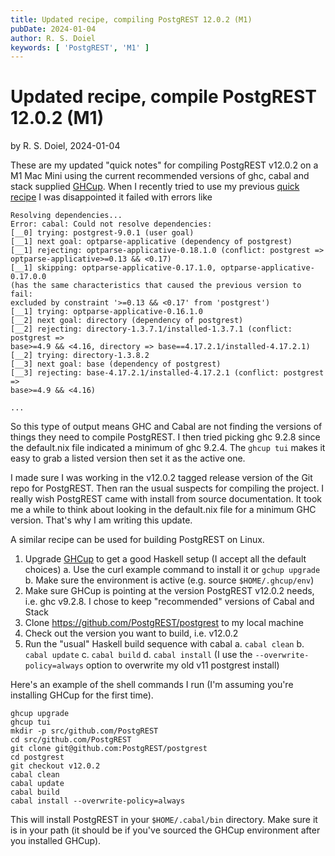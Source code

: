```yaml
---
title: Updated recipe, compiling PostgREST 12.0.2 (M1)
pubDate: 2024-01-04
author: R. S. Doiel
keywords: [ 'PostgREST', 'M1' ]
---
```


# Updated recipe, compile PostgREST 12.0.2 (M1)

by R. S. Doiel, 2024-01-04

These are my updated "quick notes" for compiling PostgREST v12.0.2 on a M1 Mac Mini using the current recommended
versions of ghc, cabal and stack supplied [GHCup](https://www.haskell.org/ghcup).  When I recently tried to use
my previous [quick recipe]() I was disappointed it failed with errors like 

~~~
Resolving dependencies...
Error: cabal: Could not resolve dependencies:
[__0] trying: postgrest-9.0.1 (user goal)
[__1] next goal: optparse-applicative (dependency of postgrest)
[__1] rejecting: optparse-applicative-0.18.1.0 (conflict: postgrest =>
optparse-applicative>=0.13 && <0.17)
[__1] skipping: optparse-applicative-0.17.1.0, optparse-applicative-0.17.0.0
(has the same characteristics that caused the previous version to fail:
excluded by constraint '>=0.13 && <0.17' from 'postgrest')
[__1] trying: optparse-applicative-0.16.1.0
[__2] next goal: directory (dependency of postgrest)
[__2] rejecting: directory-1.3.7.1/installed-1.3.7.1 (conflict: postgrest =>
base>=4.9 && <4.16, directory => base==4.17.2.1/installed-4.17.2.1)
[__2] trying: directory-1.3.8.2
[__3] next goal: base (dependency of postgrest)
[__3] rejecting: base-4.17.2.1/installed-4.17.2.1 (conflict: postgrest =>
base>=4.9 && <4.16)

...

~~~

So this type of output means GHC and Cabal are not finding the versions of things they need
to compile PostgREST. I then tried picking ghc 9.2.8 since the default.nix file indicated
a minimum of ghc 9.2.4.  The `ghcup tui` makes it easy to grab a listed version then set it
as the active one.

I made sure I was working in the v12.0.2 tagged release version of the Git repo for PostgREST.
Then ran the usual suspects for compiling the project. I really wish PostgREST came with 
install from source documentation. It took me a while to think about looking in the default.nix
file for a minimum GHC version. That's why I am writing this update.

A similar recipe can be used for building PostgREST on Linux.

1. Upgrade [GHCup](https://www.haskell.org/ghcup/) to get a good Haskell setup (I accept all the default choices)
    a. Use the curl example command to install it or `gchup upgrade`
    b. Make sure the environment is active (e.g. source `$HOME/.ghcup/env`)
2. Make sure GHCup is pointing at the version PostgREST v12.0.2 needs, i.e. ghc v9.2.8. I chose to keep "recommended" versions of Cabal and Stack
3. Clone <https://github.com/PostgREST/postgrest> to my local machine
4. Check out the version you want to build, i.e. v12.0.2
5. Run the "usual" Haskell build sequence with cabal
    a. `cabal clean`
    b. `cabal update`
    c. `cabal build`
    d. `cabal install` (I use the `--overwrite-policy=always` option to overwrite my old v11 postgrest install)

Here's an example of the shell commands I run (I'm assuming you're installing GHCup for the first time).

~~~
ghcup upgrade
ghcup tui
mkdir -p src/github.com/PostgREST
cd src/github.com/PostgREST
git clone git@github.com:PostgREST/postgrest
cd postgrest
git checkout v12.0.2
cabal clean
cabal update
cabal build
cabal install --overwrite-policy=always
~~~

This will install PostgREST in your `$HOME/.cabal/bin` directory. Make sure
it is in your path (it should be if you've sourced the GHCup environment after you installed GHCup).


